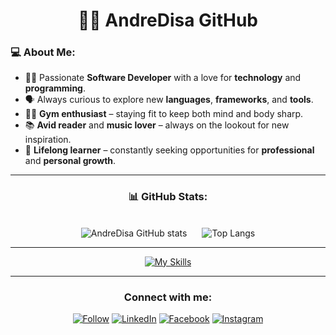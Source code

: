 <h1 align="center">👨‍💻 AndreDisa GitHub</h1>

### 💻 **About Me:**
- 🧑‍💻 Passionate **Software Developer** with a love for **technology** and **programming**.
- 🗣️ Always curious to explore new **languages**, **frameworks**, and **tools**.
- 🏋️‍♂️ **Gym enthusiast** – staying fit to keep both mind and body sharp.
- 📚 **Avid reader** and **music lover** – always on the lookout for new inspiration.
- 🌱 **Lifelong learner** – constantly seeking opportunities for **professional** and **personal growth**.

---

<h3 align="center">📊 GitHub Stats:</h3>
<br>
<div align="center">
  <img src="https://github-readme-stats.vercel.app/api?username=andredisa&hide=contribs,prs&count_private=true&show_icons=true&theme=dark&include_all_commits=true&rank_icon=github&hide_rank=true" alt="AndreDisa GitHub stats" style="display: inline-block; margin-right: 20;" />
  <img src="https://github-readme-stats.vercel.app/api/top-langs/?username=andredisa&hide_progress=true" alt="Top Langs" style="display: inline-block;" />
</div>

---

  
<div align="center">
  
  [![My Skills](https://skillicons.dev/icons?i=html,css,js,php,java,spring,jquery,python,arduino,cs,cpp,mysql)](https://skillicons.dev)

  ---

<h3>Connect with me:</h3>

[![Follow](https://img.shields.io/twitter/follow/AndreDisa?style=social)](https://www.twitter.com/disanti_andrea)
[![LinkedIn](https://img.shields.io/badge/LinkedIn-0077B5?style=for-the-badge&style=social&logo=linkedin&logoColor=white)](https://www.linkedin.com/in/andreadisanti/)
[![Facebook](https://img.shields.io/badge/Facebook-1877F2?style=for-the-badge&style=social&logo=facebook&logoColor=white)](https://facebook.com/andrea.disanti.7/)
[![Instagram](https://img.shields.io/badge/Instagram-E4405F?style=for-the-badge&style=social&logo=instagram&logoColor=white)](https://www.instagram.com/andreaadisanti/)

</div>
